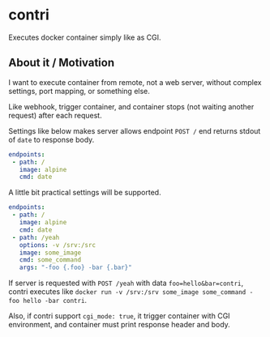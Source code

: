 # contri

Executes docker container simply like as CGI.

## About it / Motivation

I want to execute container from remote, not a web server, without complex settings, port mapping, or something else.

Like webhook, trigger container, and container stops (not waiting another request) after each request.

Settings like below makes server allows endpoint `POST /` end returns stdout of `date` to response body.

```yaml
endpoints:
 - path: /
   image: alpine
   cmd: date
```

A little bit practical settings will be supported.

```yaml
endpoints:
 - path: /
   image: alpine
   cmd: date
 - path: /yeah
   options: -v /srv:/src
   image: some_image
   cmd: some_command
   args: "-foo {.foo} -bar {.bar}"
```

If server is requested with `POST /yeah` with data `foo=hello&bar=contri`, contri executes like `docker run -v /srv:/srv some_image some_command -foo hello -bar contri`.

Also, if contri support `cgi_mode: true`, it trigger container with CGI environment, and container must print response header and body.
